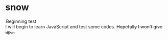 # snow
<legend>Beginning test</legend>
I will begin to learn JavaScript and test some codes.
<s>Hopefully I won't give up...</s>
